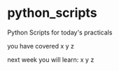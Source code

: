 # python_scripts
Python Scripts for today's practicals 

you have covered 
x
y
z

next week you will learn:
x
y
z


